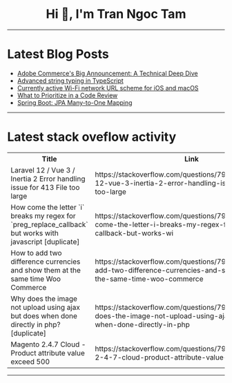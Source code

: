 <h1 align="center">Hi 👋, I'm Tran Ngoc Tam</h1>

---

# Latest Blog Posts 
<!-- BLOG-POST-LIST:START -->
- [Adobe Commerce&#39;s Big Announcement: A Technical Deep Dive](https://dev.to/rafaelcg/adobe-commerces-big-announcement-a-technical-deep-dive-2jjc)
- [Advanced string typing in TypeScript](https://dev.to/56_kode/advanced-string-typing-in-typescript-81c)
- [Currently active Wi-Fi network URL scheme for iOS and macOS](https://dev.to/no_op_co/currently-active-wi-fi-network-url-scheme-for-ios-and-macos-577j)
- [What to Prioritize in a Code Review](https://dev.to/kodustech/what-to-prioritize-in-a-code-review-mog)
- [Spring Boot: JPA Many-to-One Mapping](https://dev.to/sovannaro/spring-boot-jpa-many-to-one-mapping-5g80)
<!-- BLOG-POST-LIST:END -->

---

# Latest stack oveflow activity
<table>
  <tr><th>Title</th><th>Link</th></tr>
  <!-- STACKOVERFLOW:START --><tr><td>Laravel 12 / Vue 3 / Inertia 2 Error handling issue for 413 File too large</td><td>https://stackoverflow.com/questions/79509570/laravel-12-vue-3-inertia-2-error-handling-issue-for-413-file-too-large</td></tr><tr><td>How come the letter `i` breaks my regex for `preg_replace_callback` but works with javascript [duplicate]</td><td>https://stackoverflow.com/questions/79509495/how-come-the-letter-i-breaks-my-regex-for-preg-replace-callback-but-works-wi</td></tr><tr><td>How to add two difference currencies and show them at the same time Woo Commerce</td><td>https://stackoverflow.com/questions/79509449/how-to-add-two-difference-currencies-and-show-them-at-the-same-time-woo-commerce</td></tr><tr><td>Why does the image not upload using ajax but does when done directly in php? [duplicate]</td><td>https://stackoverflow.com/questions/79509070/why-does-the-image-not-upload-using-ajax-but-does-when-done-directly-in-php</td></tr><tr><td>Magento 2.4.7 Cloud - Product attribute value exceed 500</td><td>https://stackoverflow.com/questions/79508385/magento-2-4-7-cloud-product-attribute-value-exceed-500</td></tr><!-- STACKOVERFLOW:END -->
</table>

---


